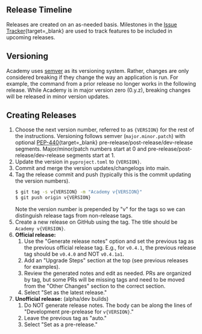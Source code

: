 ## Release Timeline

Releases are created on an as-needed basis.
Milestones in the [Issue Tracker](https://github.com/proxystore/academy/issues){target=_blank} are used to track features to be included in upcoming releases.

## Versioning

Academy uses [semver](https://semver.org/) as its versioning system.
Rather, changes are only considered breaking if they change the way an application is run.
For example, the command from a prior release no longer works in the following release.
While Academy is in major version zero (0.y.z), breaking changes will be released in minor version updates.

## Creating Releases

1. Choose the next version number, referred to as `{VERSION}` for the
   rest of the instructions. Versioning follows semver
   (`major.minor.patch`) with optional [PEP-440](https://peps.python.org/pep-0440){target=_blank}
   pre-release/post-release/dev-release segments. Major/minor/patch numbers
   start at 0 and pre-release/post-release/dev-release segments start at 1.
2. Update the version in `pyproject.toml` to `{VERSION}`.
3. Commit and merge the version updates/changelogs into main.
4. Tag the release commit and push (typically this is the commit updating the
   version numbers).
   ```bash
   $ git tag -s v{VERSION} -m "Academy v{VERSION}"
   $ git push origin v{VERSION}
   ```
   Note the version number is prepended by "v" for the tags so we can
   distinguish release tags from non-release tags.
5. Create a new release on GitHub using the tag. The title should be
   `Academy v{VERSION}`.
6. **Official release:**
    1. Use the "Generate release notes" option and set the previous tag as the previous official release tag. E.g., for `v0.4.1`, the previous release tag should be `v0.4.0` and NOT `v0.4.1a1`.
    2. Add an "Upgrade Steps" section at the top (see previous releases for examples).
    3. Review the generated notes and edit as needed. PRs are organized by tag, but some PRs will be missing tags and need to be moved from the "Other Changes" section to the correct section.
    4. Select "Set as the latest release."
7. **Unofficial release:** (alpha/dev builds)
    1. Do NOT generate release notes. The body can be along the lines of "Development pre-prelease for `v{VERSION}`."
    2. Leave the previous tag as "auto."
    3. Select "Set as a pre-release."
